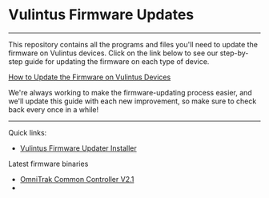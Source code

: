 # Vulintus Firmware Updates

---

This repository contains all the programs and files you'll need to update the firmware on Vulintus devices. Click on the link below to see our step-by-step guide for updating the firmware on each type of device.

[How to Update the Firmware on Vulintus Devices](https://docs.google.com/document/d/1-DuVC_cIEYxOqLNrkGcpXPkfhSYOdPtBe5uG3Qw0lsU/)

We're always working to make the firmware-updating process easier, and we'll update this guide with each new improvement, so make sure to check back every once in a while!

---

Quick links:

* [Vulintus Firmware Updater Installer](https://github.com/Vulintus/Vulintus_Firmware_Updates/raw/main/compiled/for_redistribution/Vulintus_Firmware_Updater_Installer.exe)

Latest firmware binaries
* [OmniTrak Common Controller V2.1](https://github.com/Vulintus/Vulintus_Firmware_Updates/raw/main/compiled_binaries/OmniTrak/vulintus_otcc_omnitrak_controller_v2p1_fw_20240905.bin)
* 

